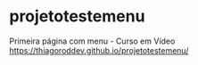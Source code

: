 # projetotestemenu
Primeira página com menu - Curso em Vídeo
https://thiagoroddev.github.io/projetotestemenu/

